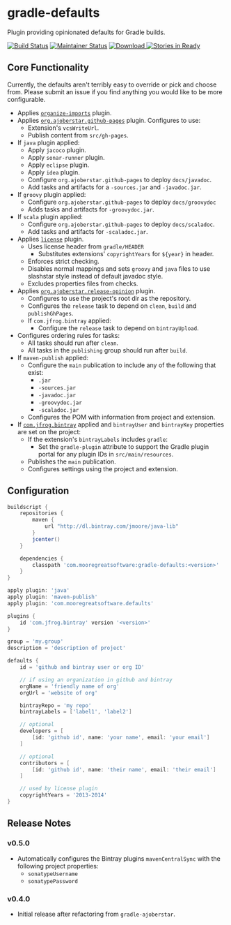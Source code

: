 # gradle-defaults

Plugin providing opinionated defaults for Gradle builds.

[![Build Status](https://travis-ci.org/jdigger/gradle-defaults.png?branch=master)](https://travis-ci.org/jdigger/gradle-defaults)
[![Maintainer Status](http://stillmaintained.com/jdigger/gradle-defaults.png)](http://stillmaintained.com/jdigger/gradle-defaults)
[ ![Download](https://api.bintray.com/packages/jmoore/java-lib/com.mooregreatsoftware%3Agradle-defaults/images/download.svg) ](https://bintray.com/jmoore/java-lib/com.mooregreatsoftware%3Agradle-defaults/_latestVersion)
[![Stories in Ready](https://badge.waffle.io/jdigger/gradle-defaults.png?label=ready&title=Ready)](https://waffle.io/jdigger/gradle-defaults)

## Core Functionality

Currently, the defaults aren't terribly easy to override or pick and choose from. Please submit an issue if you find anything you would like to be more configurable.

- Applies [`organize-imports`](https://github.com/ajoberstar/gradle-imports) plugin.
- Applies [`org.ajoberstar.github-pages`](https://github.com/ajoberstar/gradle-git) plugin. Configures to use:
	- Extension's `vcsWriteUrl`.
	- Publish content from `src/gh-pages`.
- If `java` plugin applied:
	- Apply `jacoco` plugin.
	- Apply `sonar-runner` plugin.
	- Apply `eclipse` plugin.
	- Apply `idea` plugin.
	- Configure `org.ajoberstar.github-pages` to deploy `docs/javadoc`.
	- Add tasks and artifacts for a `-sources.jar` and `-javadoc.jar`.
- If `groovy` plugin applied:
	- Configure `org.ajoberstar.github-pages` to deploy `docs/groovydoc`
	- Adds tasks and artifacts for `-groovydoc.jar`.
- If `scala` plugin applied:
	- Configure `org.ajoberstar.github-pages` to deploy `docs/scaladoc`.
	- Add tasks and artifacts for `-scaladoc.jar`.
- Applies [`license`](https://github.com/hierynomus/license-gradle-plugin) plugin.
	- Uses license header from `gradle/HEADER`
		- Substitutes extensions' `copyrightYears` for `${year}` in header.
	- Enforces strict checking.
	- Disables normal mappings and sets `groovy` and `java` files to use slashstar style instead of default javadoc style.
	- Excludes properties files from checks.
- Applies [`org.ajoberstar.release-opinion`](https://github.com/ajoberstar/gradle-git) plugin.
	- Configures to use the project's root dir as the repository.
	- Configures the `release` task to depend on `clean`, `build` and `publishGhPages`.
	- If `com.jfrog.bintray` applied:
		- Configure the `release` task to depend on `bintrayUpload`.
- Configures ordering rules for tasks:
	- All tasks should run after `clean`.
	- All tasks in the `publishing` group should run after `build`.
- If `maven-publish` applied:
	- Configure the `main` publication to include any of the following that exist:
		- `.jar`
		- `-sources.jar`
		- `-javadoc.jar`
		- `-groovydoc.jar`
		- `-scaladoc.jar`
	- Configures the POM with information from project and extension.
- If [`com.jfrog.bintray`](https://github.com/bintray/gradle-bintray-plugin) applied and `bintrayUser` and `bintrayKey` properties are set on the project:
	- If the extension's `bintrayLabels` includes `gradle`:
		- Set the `gradle-plugin` attribute to support the Gradle plugin portal for any plugin IDs in `src/main/resources`.
	- Publishes the `main` publication.
	- Configures settings using the project and extension.

## Configuration

```groovy
buildscript {
    repositories {
        maven {
            url "http://dl.bintray.com/jmoore/java-lib"
        }
        jcenter()
    }

    dependencies {
        classpath 'com.mooregreatsoftware:gradle-defaults:<version>'
    }
}

apply plugin: 'java'
apply plugin: 'maven-publish'
apply plugin: 'com.mooregreatsoftware.defaults'

plugins {
	id 'com.jfrog.bintray' version '<version>'
}

group = 'my.group'
description = 'description of project'

defaults {
	id = 'github and bintray user or org ID'

	// if using an organization in github and bintray
	orgName = 'friendly name of org'
	orgUrl = 'website of org'

	bintrayRepo = 'my repo'
	bintrayLabels = ['label1', 'label2']

	// optional
	developers = [
		[id: 'github id', name: 'your name', email: 'your email']
	]

	// optional
	contributors = [
		[id: 'github id', name: 'their name', email: 'their email']
	]

	// used by license plugin
	copyrightYears = '2013-2014'
}
```

## Release Notes

### v0.5.0

- Automatically configures the Bintray plugins `mavenCentralSync` with the
following project properties:
	- `sonatypeUsername`
	- `sonatypePassword`

### v0.4.0

- Initial release after refactoring from `gradle-ajoberstar`.
